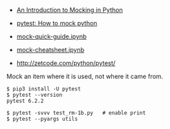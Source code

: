 
- [An Introduction to Mocking in Python](https://www.toptal.com/python/an-introduction-to-mocking-in-python)


- [pytest: How to mock python](https://changhsinlee.com/pytest-mock/)


- [mock-quick-guide.ipynb](https://docs.pytest.org/en/latest/example/index.html)


- [mock-cheatsheet.ipynb](https://medium.com/@yeraydiazdiaz/what-the-mock-cheatsheet-mocking-in-python-6a71db997832)

- http://zetcode.com/python/pytest/


Mock an item where it is used, not where it came from.


```
$ pip3 install -U pytest
$ pytest --version
pytest 6.2.2

$ pytest -svvv test_rm-1b.py   # enable print
$ pytest --pyargs utils
```

